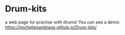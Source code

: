 # Drum-kits
a web page for practise with drums!
 You can see a demo:
 https://michellesambiase.github.io/Drum-kits/
